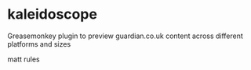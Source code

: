 kaleidoscope
============

Greasemonkey plugin to preview guardian.co.uk content across different platforms and sizes

matt rules